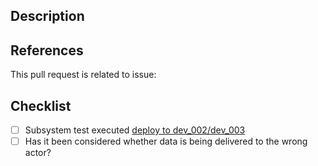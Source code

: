<!-- TITLE

Prefix with one of these:
- feat: A new feature including tests
- fix: A bug fix, this can also add test to cover the bug
- docs: Changes in documentation
- style: Style changes, formatting
- refac: Refactoring
- perf: Performance improvements
- test: Add missing tests
- build: Changes to the build process
- chore: updating dependencies

Read more at https://github.com/Mech0z/GitHubGuidelines

-->

## Description

## References

This pull request is related to issue:

## Checklist

- [ ] Subsystem test executed [deploy to dev_002/dev_003](https://github.com/Energinet-DataHub/dh3-environments/actions/workflows/edi-cd.yml)
- [ ] Has it been considered whether data is being delivered to the wrong actor?
